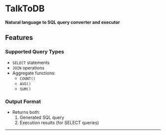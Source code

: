 # TalkToDB  

**Natural language to SQL query converter and executor**  

##  Features  

### Supported Query Types  
- `SELECT` statements  
- `JOIN` operations  
- Aggregate functions:  
  - `COUNT()`  
  - `AVG()`  
  - `SUM()`  

### Output Format  
- Returns both:  
  1. Generated SQL query  
  2. Execution results (for SELECT queries)  

---
